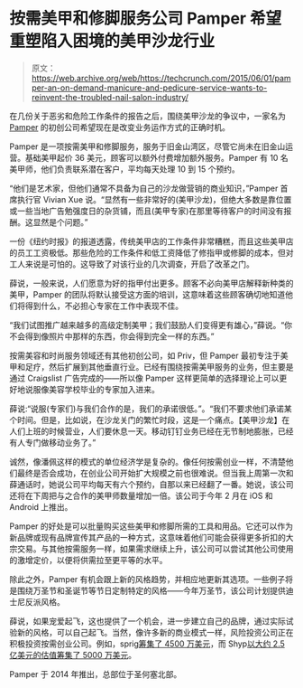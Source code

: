 # 按需美甲和修脚服务公司 Pamper 希望重塑陷入困境的美甲沙龙行业

> 原文：<https://web.archive.org/web/https://techcrunch.com/2015/06/01/pamper-an-on-demand-manicure-and-pedicure-service-wants-to-reinvent-the-troubled-nail-salon-industry/>

在几份关于恶劣和危险工作条件的报告之后，围绕美甲沙龙的争议中，一家名为 [Pamper](https://web.archive.org/web/20221006171422/https://www.getpamper.com/) 的初创公司希望现在是改变业务运作方式的正确时机。

Pamper 是一项按需美甲和修脚服务，服务于旧金山湾区，尽管它尚未在旧金山运营。基础美甲起价 36 美元，顾客可以额外付费增加额外服务。Pamper 有 10 名美甲师，他们负责联系潜在客户，平均每天处理 10 到 15 个预约。

“他们是艺术家，但他们通常不具备为自己的沙龙做营销的商业知识，”Pamper 首席执行官 Vivian Xue 说。“显然有一些非常好的(美甲沙龙)，但绝大多数是靠位置或一些当地广告勉强度日的杂货铺，而且(美甲专家)在那里等待客户的时间没有报酬。这显然是个问题。”

一份《纽约时报》的报道透露，传统美甲店的工作条件非常糟糕，而且这些美甲店的员工工资极低。那些危险的工作条件和低工资降低了修指甲或修脚的成本，但对工人来说是可怕的。这导致了对该行业的几次调查，开启了改革之门。

薛说，一般来说，人们愿意为好的指甲付出更多。顾客不必向美甲店解释新种类的美甲，Pamper 的团队将默认接受这方面的培训，这意味着这些顾客确切地知道他们将得到什么，不必担心专家在工作中表现不佳。

“我们试图推广越来越多的高级定制美甲；我们鼓励人们变得更有雄心，”薛说。“你不会得到像照片中那样的东西，你会得到完全一样的东西。”

按需美容和时尚服务领域还有其他初创公司，如 Priv，但 Pamper 最初专注于美甲和足疗，然后扩展到其他垂直行业。已经有围绕按需美甲服务的业务，但主要是通过 Craigslist 广告完成的——所以像 Pamper 这样更简单的选择理论上可以更好地说服像美容学校毕业的专家加入进来。

薛说:“说服(专家们)与我们合作的是，我们的承诺很低。”。“我们不要求他们承诺某个时间。但是，比如说，在沙龙关门的繁忙时段，这是一个痛点。【美甲沙龙】在人们上班的时候营业，人们要休息一天。移动钉钉业务已经在无节制地膨胀，已经有人专门做移动业务了。”

诚然，像潘佩这样的模式的单位经济学是复杂的。像任何按需创业一样，不清楚他们最终是否会成功，在创业公司开始扩大规模之前也很难说。但当我上周第一次和薛通话时，她说公司平均每天有六个预约，自那以来已经翻了一番。她说，该公司还将在下周把与之合作的美甲师数量增加一倍。该公司于今年 2 月在 iOS 和 Android 上推出。

Pamper 的好处是可以批量购买这些美甲和修脚所需的工具和用品。它还可以作为新品牌或现有品牌宣传其产品的一种方式，这意味着他们可能会获得更多折扣的大宗交易。与其他按需服务一样，如果需求继续上升，该公司可以尝试其他公司使用的激增定价，以便将供需拉至更平等的水平。

除此之外，Pamper 有机会跟上新的风格趋势，并相应地更新其选项。一些例子将是围绕万圣节和圣诞节等节日定制特定的风格——今年万圣节，该公司计划提供迪士尼反派风格。

薛说，如果宠爱起飞，这也提供了一个机会，进一步建立自己的品牌，通过实际试验新的风格，可以自己起飞。当然，像许多新的商业模式一样，风险投资公司正在积极投资按需创业公司。例如，sprig[筹集了 4500 万美元](https://web.archive.org/web/20221006171422/https://beta.techcrunch.com/2015/04/15/on-demand-food-delivery-service-sprig-has-raised-45-million/)，而 Shyp[以大约 2.5 亿美元的估值筹集了 5000 万美元](https://web.archive.org/web/20221006171422/https://beta.techcrunch.com/2015/04/02/sources-shyp-is-raising-50-million-at-a-250-million-valuation/)。

Pamper 于 2014 年推出，总部位于圣何塞北部。